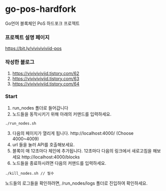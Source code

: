 # go-pos-hardfork
Go언어 블록체인 PoS 하드포크 프로젝트

### 프로젝트 설명 페이지
https://bit.ly/viviviviviid-pos

### 작성한 블로그
1. https://viviviviviid.tistory.com/62
2. https://viviviviviid.tistory.com/63
3. https://viviviviviid.tistory.com/64

### Start
1. run_nodes 폴더로 들어갑니다
2. 노드들을 동작시키기 위해 아래의 커맨드를 입력하세요.
```
./run_nodes.sh
```
3. 다음의 페이지가 열리게 됩니다. http://localhost:4000/ (Choose 4000~4009)
4. url 들을 눌러 API를 호출해보세요.
5. 블록이 매 12초마다 체인에 추가됩니다. 12초마다 다음의 링크에서 새로고침을 해보세요 http://localhost:4000/blocks
6. 노드들을 종료하시려면 다음의 커맨드를 입력하세요.
```
./kill_nodes.sh // 필수
```

노드들의 로그들을 확인하려면, /run_nodes/logs 폴더로 진입하여 확인하세요.



